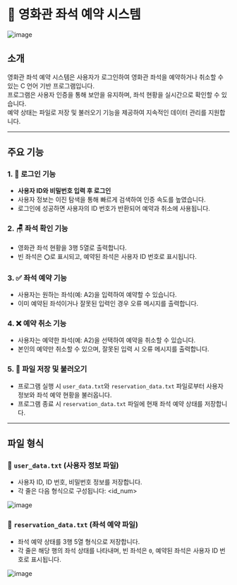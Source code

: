 # 🎥 영화관 좌석 예약 시스템

![image](https://github.com/user-attachments/assets/5ec9e086-014f-44fe-8f8f-69734671abe2)

## 소개
영화관 좌석 예약 시스템은 사용자가 로그인하여 영화관 좌석을 예약하거나 취소할 수 있는 C 언어 기반 프로그램입니다.  
프로그램은 사용자 인증을 통해 보안을 유지하며, 좌석 현황을 실시간으로 확인할 수 있습니다.  
예약 상태는 파일로 저장 및 불러오기 기능을 제공하여 지속적인 데이터 관리를 지원합니다.

---

## 주요 기능
### 1. 🔑 로그인 기능
- **사용자 ID와 비밀번호 입력 후 로그인**
- 사용자 정보는 이진 탐색을 통해 빠르게 검색하여 인증 속도를 높였습니다.
- 로그인에 성공하면 사용자의 ID 번호가 반환되어 예약과 취소에 사용됩니다.

### 2. 🪑 좌석 확인 기능
- 영화관 좌석 현황을 3행 5열로 출력합니다.
- 빈 좌석은 `⭕`로 표시되고, 예약된 좌석은 사용자 ID 번호로 표시됩니다.

### 3. ✅ 좌석 예약 기능
- 사용자는 원하는 좌석(예: A2)을 입력하여 예약할 수 있습니다.
- 이미 예약된 좌석이거나 잘못된 입력인 경우 오류 메시지를 출력합니다.

### 4. ❌ 예약 취소 기능
- 사용자는 예약한 좌석(예: A2)을 선택하여 예약을 취소할 수 있습니다.
- 본인의 예약만 취소할 수 있으며, 잘못된 입력 시 오류 메시지를 출력합니다.

### 5. 💾 파일 저장 및 불러오기
- 프로그램 실행 시 `user_data.txt`와 `reservation_data.txt` 파일로부터 사용자 정보와 좌석 예약 현황을 불러옵니다.
- 프로그램 종료 시 `reservation_data.txt` 파일에 현재 좌석 예약 상태를 저장합니다.

---

## 파일 형식
### 📄 `user_data.txt` (사용자 정보 파일)
- 사용자 ID, ID 번호, 비밀번호 정보를 저장합니다.
- 각 줄은 다음 형식으로 구성됩니다:
<id_num> <id> <password>

![image](https://github.com/user-attachments/assets/f31c1ce2-693e-4b9a-8aea-d6cdbe7edb16)



### 📄 `reservation_data.txt` (좌석 예약 파일)
- 좌석 예약 상태를 3행 5열 형식으로 저장합니다.
- 각 줄은 해당 행의 좌석 상태를 나타내며, 빈 좌석은 `0`, 예약된 좌석은 사용자 ID 번호로 표시됩니다.
  
![image](https://github.com/user-attachments/assets/771ae89f-535e-4d89-a042-a8c774803718)

